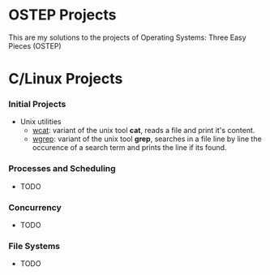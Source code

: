 # OSTEP Projects

This are my solutions to the projects of Operating Systems: Three Easy Pieces (OSTEP)

# C/Linux Projects

### Initial Projects

- Unix utilities
  - [wcat](./initial-utilities/wcat): variant of the unix tool **cat**, reads a file and print it's content.
  - [wgrep](./inital-utilities/wgrep): variant of the unix tool **grep**, searches in a file line by line the occurence of a search term and prints the line if its found.

### Processes and Scheduling

- TODO

### Concurrency

- TODO

### File Systems

- TODO

